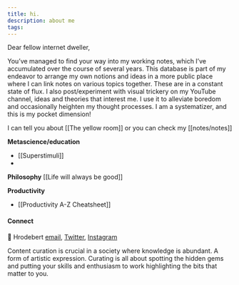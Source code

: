 ```yaml
---
title: hi.
description: about me
tags:
---
```

Dear fellow internet dweller,

You’ve managed to find your way into my working notes, which I’ve accumulated over the course of several years. This database is part of my endeavor to arrange my own notions and ideas in a more public place where I can link notes on various topics together. These are in a constant state of flux. I also post/experiment with visual trickery on my YouTube channel, ideas and theories that interest me. I use it to alleviate boredom and occasionally heighten my thought processes. I am a systematizer, and this is my pocket dimension!

I can tell you about [[The yellow room]]
or you can check my [[notes/notes]]

**Metascience/education**
- [[Superstimuli]]
- 


**Philosophy**
[[Life will always be good]]

**Productivity**
- [[Productivity A-Z Cheatsheet]]
#### Connect
👋 Hrodebert [email](mailto:theroblanc@gmail.com), [Twitter](https://twitter.com/rtheoryxyz), [Instagram](https://www.instagram.com/rtheory.xyz/)

Content curation is crucial in a society where knowledge is abundant. A form of artistic expression. Curating is all about spotting the hidden gems and putting your skills and enthusiasm to work highlighting the bits that matter to you.
